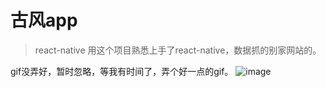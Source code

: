 # 古风app
> react-native
用这个项目熟悉上手了react-native，数据抓的别家网站的。

gif没弄好，暂时忽略，等我有时间了，弄个好一点的gif。
![image](./movie.gif)
